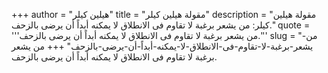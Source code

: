 +++
author = "هيلين كيلر"
title = "مقولة هيلين كيلر"
description = "مقولة هيلين كيلر: من يشعر برغبة لا تقاوم فى الانطلاق لا يمكنه أبداً أن يرضى بالزحف."
quote = '''من يشعر برغبة لا تقاوم فى الانطلاق لا يمكنه أبداً أن يرضى بالزحف.''' 
slug = "من-يشعر-برغبة-لا-تقاوم-فى-الانطلاق-لا-يمكنه-أبداً-أن-يرضى-بالزحف"
+++
من يشعر برغبة لا تقاوم فى الانطلاق لا يمكنه أبداً أن يرضى بالزحف.
